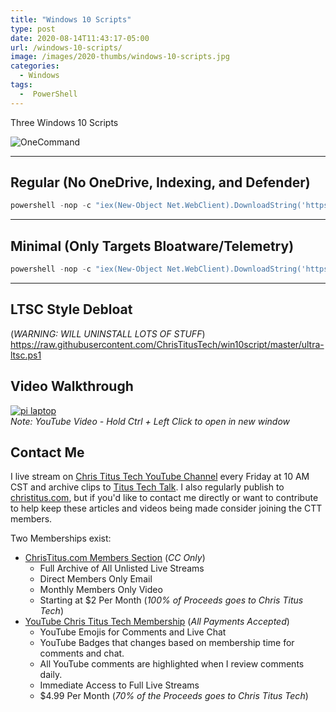 ```yaml
---
title: "Windows 10 Scripts"
type: post
date: 2020-08-14T11:43:17-05:00
url: /windows-10-scripts/
image: /images/2020-thumbs/windows-10-scripts.jpg
categories:
  - Windows
tags:
  -  PowerShell
---
```

Three Windows 10 Scripts
<!--more-->

![OneCommand](/images/onecommand.png)

---

## Regular (No OneDrive, Indexing, and Defender)

```Powershell
powershell -nop -c "iex(New-Object Net.WebClient).DownloadString('https://git.io/JJ8R4')"
```

---

## Minimal (Only Targets Bloatware/Telemetry)

```Powershell
powershell -nop -c "iex(New-Object Net.WebClient).DownloadString('https://git.io/JJ5qc')"
```

---

## LTSC Style Debloat 
(*WARNING: WILL UNINSTALL LOTS OF STUFF*)  
<https://raw.githubusercontent.com/ChrisTitusTech/win10script/master/ultra-ltsc.ps1>

## Video Walkthrough

[![pi laptop](https://img.youtube.com/vi/2R28u7o9mls/0.jpg)](https://www.youtube.com/watch?v=2R28u7o9mls)  
_Note: YouTube Video - Hold Ctrl + Left Click to open in new window_

## Contact Me

I live stream on [Chris Titus Tech YouTube Channel][1] every Friday at 10 AM CST and archive clips to [Titus Tech Talk][2]. I also regularly publish to [christitus.com][3], but if you'd like to contact me directly or want to contribute to help keep these articles and videos being made consider joining the CTT members. 

Two Memberships exist:
- [ChrisTitus.com Members Section][4] (_CC Only_)
  - Full Archive of All Unlisted Live Streams
  - Direct Members Only Email
  - Monthly Members Only Video
  - Starting at $2 Per Month (_100% of Proceeds goes to Chris Titus Tech_)
- [YouTube Chris Titus Tech Membership][5] (_All Payments Accepted_)
  - YouTube Emojis for Comments and Live Chat
  - YouTube Badges that changes based on membership time for comments and chat.
  - All YouTube comments are highlighted when I review comments daily. 
  - Immediate Access to Full Live Streams
  - $4.99 Per Month (_70% of the Proceeds goes to Chris Titus Tech_)

 [1]: https://www.youtube.com/c/ChrisTitusTech
 [2]: https://www.youtube.com/c/ChrisTitusTechStreams
 [3]: https://christitus.com/
 [4]: https://christitus.com/members
 [5]: https://links.christitus.com/join